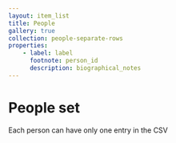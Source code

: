 ```yaml
---
layout: item_list
title: People
gallery: true
collection: people-separate-rows
properties:
    - label: label
      footnote: person_id
      description: biographical_notes
---
```


# People set

Each person can have only one entry in the CSV


